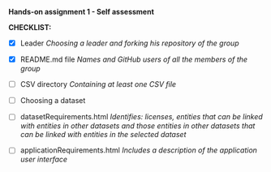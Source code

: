 **Hands-on assignment 1 - Self assessment**

**CHECKLIST:**

- [x] Leader
_Choosing a leader and forking his repository of the group_

- [x] README.md file
_Names and GitHub users of all the members of the group_

- [ ] CSV directory
_Containing at least one CSV file_

- [ ] Choosing a dataset

- [ ] datasetRequirements.html
_Identifies: licenses, entities that can be linked with entities in other datasets and those entities in other datasets that can be linked with entities in the selected dataset_

- [ ] applicationRequirements.html
_Includes a description of the application user interface_
